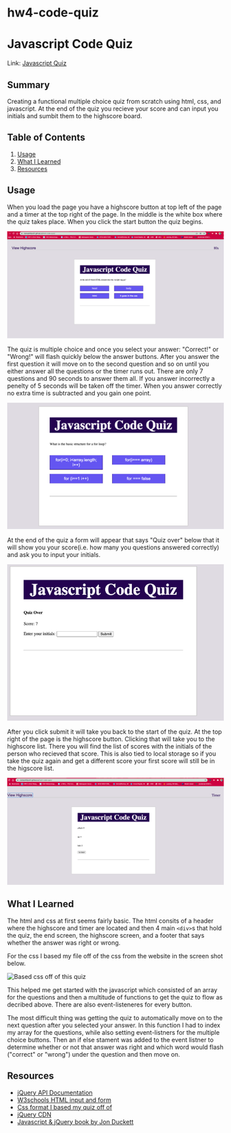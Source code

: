 # hw4-code-quiz

# Javascript Code Quiz
Link: [Javascript Quiz](https://clairephillips51.github.io/hw4-code-quiz/)

## Summary
Creating a functional multiple choice quiz from scratch using html, css, and javascript. At the end of the quiz you recieve your score and can input you initials and sumbit them to the highscore board. 

## Table of Contents
1. [Usage](#usage)
2. [What I Learned](#what-i-learned)
3. [Resources](#resources)

## Usage
When you load the page you have a highscore button at top left of the page and a timer at the top right of the page. In the middle is the white box where the quiz takes place. When you click the start button the quiz begins.

![Quiz in Action](Pictures/quizInaction.png)
 
 The quiz is multiple choice and once you select your answer: "Correct!" or "Wrong!" will flash quickly below the answer buttons. After you answer the first question it will move on to the second question and so on until you either answer all the questions or the timer runs out. There are only 7 questions and 90 seconds to answer them all. If you answer incorrectly a penelty of 5 seconds will be taken off the timer. When you answer correctly no extra time is subtracted and you gain one point. 

 ![You answered Correct](Pictures/correct.png)

At the end of the quiz a form will appear that says "Quiz over" below that it will show you your score(i.e. how many you questions answered correctly) and ask you to input your initials. 

![End of Quiz form](Pictures/end-of-quiz.png)

After you click submit it will take you back to the start of the quiz. At the top right of the page is the highscore button. Clicking that will take you to the highscore list. There you will find the list of scores with the initials of the person who recieved that score. This is also tied to local storage so if you take the quiz again and get a different score your first score will still be in the higscore list. 

![Highscore list](Pictures/HighscoreView.png)

## What I Learned
The html and css at first seems fairly basic. The html consits of  a header where the highscore and timer are located and then 4 main `<div>`s that hold the quiz, the end screen, the highscore screen, and a footer that says whether the answer was right or wrong. 

For the css I based my file off of the css from the website in the screen shot below.

![Based css off of this quiz](Pictures/based-ff-of.png)

This helped me get started with the javascript which consisted of an array for the questions and then a multitude of functions to get the quiz to flow as decribed above. There are also event-listeneres for every button. 

The most difficult thing was getting the quiz to automatically move on to the next question after you selected your answer. In this function I had to index my array for the questions, while also setting event-listners for the multiple choice buttons. Then an if else stament was added to the event listner to determine whether or not that answer was right and which word would flash ("correct" or "wrong") under the question and then move on. 

## Resources
* [jQuery API Documentation](https://api.jquery.com/)
* [W3schools HTML input and form](https://www.w3schools.com/tags/tag_input.asp)
* [Css format I based my quiz off of](https://webdevtrick.com/create-javascript-quiz-program/)
* [jQuery CDN](https://code.jquery.com/) 
* [Javascript & jQuery book by Jon Duckett](https://www.amazon.com/gp/product/1118531647/ref=ppx_yo_dt_b_asin_title_o00_s00?ie=UTF8&psc=1)
